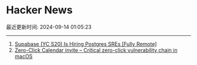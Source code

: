 # Hacker News

最近更新时间: 2024-09-14 01:05:23

--- 
1. [Supabase (YC S20) Is Hiring Postgres SREs [Fully Remote]](https://boards.greenhouse.io/supabase/jobs/5162509004) 
2. [Zero-Click Calendar invite – Critical zero-click vulnerability chain in macOS](https://mikko-kenttala.medium.com/zero-click-calendar-invite-critical-zero-click-vulnerability-chain-in-macos-a7a434fc887b) 
